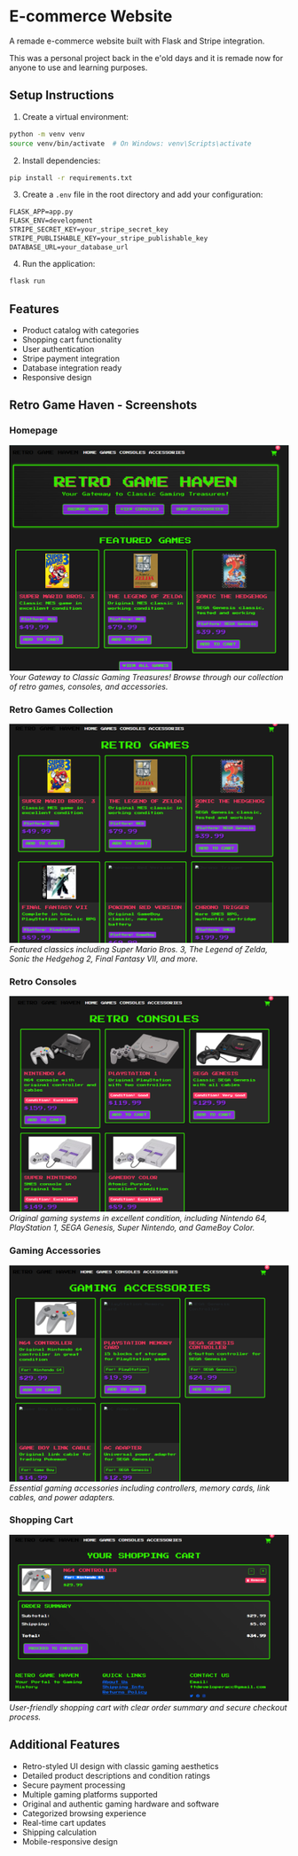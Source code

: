# E-commerce Website

A remade e-commerce website built with Flask and Stripe integration.

This was a personal project back in the e'old days and it is remade now for anyone to use and learning purposes.

## Setup Instructions

1. Create a virtual environment:
```bash
python -m venv venv
source venv/bin/activate  # On Windows: venv\Scripts\activate
```

2. Install dependencies:
```bash
pip install -r requirements.txt
```

3. Create a `.env` file in the root directory and add your configuration:
```
FLASK_APP=app.py
FLASK_ENV=development
STRIPE_SECRET_KEY=your_stripe_secret_key
STRIPE_PUBLISHABLE_KEY=your_stripe_publishable_key
DATABASE_URL=your_database_url
```

4. Run the application:
```bash
flask run
```

## Features
- Product catalog with categories
- Shopping cart functionality
- User authentication
- Stripe payment integration
- Database integration ready
- Responsive design

## Retro Game Haven - Screenshots

### Homepage
![Homepage](screenshots/homepage.png)
*Your Gateway to Classic Gaming Treasures! Browse through our collection of retro games, consoles, and accessories.*

### Retro Games Collection
![Retro Games](screenshots/games.png)
*Featured classics including Super Mario Bros. 3, The Legend of Zelda, Sonic the Hedgehog 2, Final Fantasy VII, and more.*

### Retro Consoles
![Retro Consoles](screenshots/consoles.png)
*Original gaming systems in excellent condition, including Nintendo 64, PlayStation 1, SEGA Genesis, Super Nintendo, and GameBoy Color.*

### Gaming Accessories
![Gaming Accessories](screenshots/accessories.png)
*Essential gaming accessories including controllers, memory cards, link cables, and power adapters.*

### Shopping Cart
![Shopping Cart](screenshots/cart.png)
*User-friendly shopping cart with clear order summary and secure checkout process.*

## Additional Features
- Retro-styled UI design with classic gaming aesthetics
- Detailed product descriptions and condition ratings
- Secure payment processing
- Multiple gaming platforms supported
- Original and authentic gaming hardware and software
- Categorized browsing experience
- Real-time cart updates
- Shipping calculation
- Mobile-responsive design
